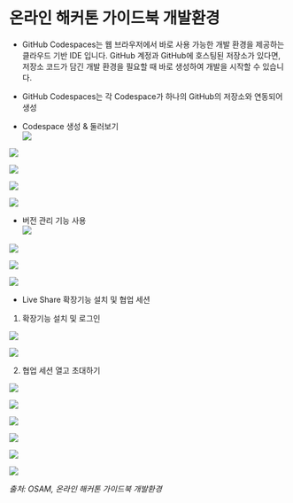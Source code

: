 # 온라인 해커톤 가이드북 개발환경

- GitHub Codespaces는 웹 브라우저에서 바로 사용 가능한 개발 환경을 제공하는 클라우드 기반 IDE 입니다. GitHub 계정과 GitHub에 호스팅된 저장소가 있다면, 저장소 코드가 담긴 개발 환경을 필요할 때 바로 생성하여 개발을 시작할 수 있습니다.

- GitHub Codespaces는 각 Codespace가 하나의 GitHub의 저장소와 연동되어 생성

- Codespace 생성 & 둘러보기  
![](https://lh3.googleusercontent.com/oAGR0omd6fjHKVi2A8p3gVl_0h0ljhhrfl9-RNivTiWnrJQu4ikd5BfGs4awTsfXOMvr_XTmRZCD2IQMuBlQlRaTnQrmJ4R4EBV-wz7xBa_Qa-RTeTMHDdyWzWNA_oDu0JPHshh2=s0)

![](https://lh4.googleusercontent.com/qppvyUtCEhWRnzRsHqwvsPDPFL6HPfWj13erQqshGmu20uqihCEQxa2nODUzem_KmXFHPTKXoy5VFHzJB4dK_t6SOIPPB9Cqc0k4wT42ZLWOHSH07xSNwNa5z31Ht7DXBOJpOJzM=s0)

![](https://lh3.googleusercontent.com/FqnCkI5YFiHVNNCXoTtyyLHRvn06QRXOVzUrtmqfCpCotmBl4uL2DtwGJfigcmRXqx25gL1lTLnZGIYHzBLAS6EXVpRRqPhzZIUPyRWE7Mum1qTlZk5XYfMZblIIhYLpmJUp6Q53=s0)

![](https://lh5.googleusercontent.com/w9f25gxCu4YXyPYcnzBIx_hK4Nl0pPCNwZV0ZzIBlya3DeFhGXqwo-4hQRyYn3HBMk_uJNillFVxnys1UytSGCz1B1X4zU4OsJQnLWdWHw8qpdRz9ETjyX8WMrNsJL34BCqzgQNz=s0)

![](https://lh4.googleusercontent.com/FAX2AoahYRiTd_ynXtv3OpHBuP3nTopJAEvXRw9RjVdewsnyfcOfCoaMFOPhbYQudPGYsapXB1PXHWtHDN9cswB7MlF-HFzaJO17Ke0LYvSzySmu1VdQzGPA4zs0b6rMGvCRtq8Y=s0)  

- 버전 관리 기능 사용  
![](https://lh6.googleusercontent.com/iFJsmd-L54v0EU9T8fZUrHrjinbHfI3xolZFbBAdzQFLbXOjH99tc3uCEthMdIA-3cbhSkkXVHZzemEzhSV3Ttb6noSAS9QDyr0K5VeUSj9icxgkQ5PWhis2Ql71uLc3YTfvEEGK=s0)

![](https://lh3.googleusercontent.com/DWnJx-yv031K29g8477U5sa0KbSJCwkZJpI83Nk449sIE6ArNymOZsvOK120mFCdu5Jmwyi8sky3pCQ_rvxMqVZMlS-c3BDaNeMZ4NginPLklvbsH73Ah9CyDuGKtmOpJZl04KtG=s0)

![](https://lh4.googleusercontent.com/3mKnLf9SH0MndXnuQ8hxptcZIZETamQDSi-_qMm1DeLE9vU9RxupmG3KUqs1aO5A_qqG4WhADx5MwvBQFglDQkq4_hwE_gjoASksLbucj9QXZrWpVcJ-0KeIQeL8TyvVH3pj_RF4=s0)

![](https://lh4.googleusercontent.com/m1CQ_pf-ur00A5NTzA4mN0g2-QCKOhZloVc5e6Hch1i1WfjVrRaNy46cbYeRS4WpEMegqR3O8Ecmbh8o9BVvjf7rCMlmV6lORqDIea4FE8R_yTXpnxTjdbBvAyuFcGtlWBE0rpU-=s0)

- Live Share 확장기능 설치 및 협업 세션

1. 확장기능 설치 및 로그인

![](https://lh3.googleusercontent.com/vWOIv7lY0a9a3H7fXWHMz2Ou2tAl6nrjbwuoa6WIgPPAHHDHQh7VdAppnDubR7CfNWwCBir5bYsN3bDibOrwFP_5go5MYPqhTflrmXp8fO51fErI1Dm8rGfYwEzR3_AbV4JfbG3D=s0)

![](https://lh4.googleusercontent.com/7qTPatUYO3Pd-RGobmrxVGJDgMGS6NJFiHAk06fFOUVFyki8Ypg-A1WUUihUNyoNQ0uTXSMwNyr7UsVVpB8OuXffGOe1JE8C08rS_VYP8neDu5plkjMM81MTwXzlZ_yKMGG4UrKi=s0)

2. 협업 세션 열고 초대하기

![](https://lh6.googleusercontent.com/wlWAvx_mN-tX69xBdQ_vr9sFWNeNgvSBmeEFuKlSVMvsHnRWEHydum3IaepqixwnDTmL4GS6UlFmcjLjvupXh-qzL8AnH56CPNTEQmHo1vUOHJhanKkt66FAIwEWgOCKlykDy1tS=s0)

![](https://lh3.googleusercontent.com/y-v95SmHrt_MEFkxHeEXxA29e1QJXIAvadXcTJqcZPS8mk6rv2JYN5H7IXlnmoKZwaMwGaqlrT9mjQo7lr_Wl0TEAvtRvnniYjV-p7HhUUFsq6l1sBL9oANcigA2VJzfTGMi7cG7=s0)

![](https://lh4.googleusercontent.com/mxtJBEeNBR_PkKa6nrjir_afYPgfpk56-ORvNy-btZTQB-Gzrs51P4ADAdUrKn2INP4bDsm2rR1fk8G45Vh_gHUvqoF-B1en7w8VVpL_ptLcxsSpP1q-lnMR8A0lOc_l67UXwKat=s0)

![](https://lh3.googleusercontent.com/URQK-BDdtrVthUbYfa9w1e7SW1VqoHn-q6uodQtWfR8ZScauaZqs0F2sRn903GFqG537jTfOi8gkXmO1kQXY0Zf8oZ_V3dwTcRM9Ru26eJUzrRsczWvHwg2v8XpwoQ5oFMy17FkD=s0)

![](https://lh6.googleusercontent.com/04yntJDa53ijYWNoapPyfk9fzL8DVVf5qGCzvQm26avx_zOKZzbgkigZMo45DBi_szDfpUa5JnnQWyIiHsvtPDfDpyUwivUIauUHfyurbCDQ4MVdkxQH6uhxGCPOGZwvnJjRNWUo=s0)

![](https://lh4.googleusercontent.com/7eemlqJMMdDLQjaHUIdmqyE2htU-8NAK-3U6J5eRAvNWqYBxqeabu8w6QiwxXFvBdOPpiwWh3D6Wawp5obAiBj8Uu7UjuqIcZ4uXANsORXCKegd3xoX4-C58Q_3Br490p4Vv7Xo3=s0)

_출처: OSAM, 온라인 해커톤 가이드북 개발환경_